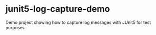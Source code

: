 # junit5-log-capture-demo
Demo project showing how to capture log messages with JUnit5 for test purposes
